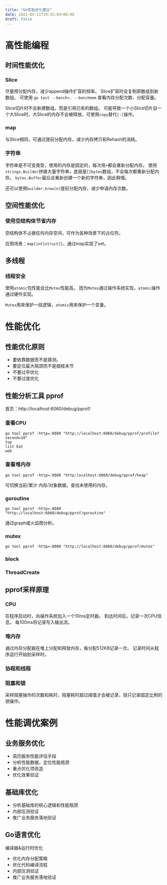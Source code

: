 ```yaml
---
title: "Go性能优化建议"
date: 2022-05-11T20:55:03+08:00
draft: false
---
```

# 高性能编程
## 时间性能优化
### Slice
尽量预分配内存，减少append操作扩容的频率。
Slice扩容时会复制原数组到新数组。
可使用 ```go test --bench=. --benchmem``` 查看内存分配次数、分配容量。

Slice切片时不会新建数组，而是引用已有的数组。
可能导致一个小Slice切片自一个大Slice时，大Slice的内存不会被释放，可使用```copy```替代```[:]```操作。

### map
与Slice相同，可通过提前分配内存，减少内存拷贝和Rehash的消耗。

### 字符串
字符串是不可变类型，使用的内存是固定的，每次用`+`都会重新分配内存。
使用```strings.Builder```拼接大量字符串，底层是`[]bytes`数组，不会每次都重新分配内存。
`bytes.Buffer`最后会重新创建一个新的字符串，因此稍慢。

还可以使用`builder.Grow(n)`提前分配内存，减少申请内存次数。

## 空间性能优化
### 使用空结构体节省内存
空结构体不占据任何内存空间，可作为各种场景下的占位符。

应用场景：`map[int]struct{}`，通过map实现了set。

## 多线程
### 线程安全
使用`atomic`包性能会比`Mutex`性能高。
因为`Mutex`通过操作系统实现，`atomic`操作通过硬件实现。

`Mutex`用来保护一段逻辑，`atomic`用来保护一个变量。
# 性能优化
## 性能优化原则
- 要依靠数据而不是猜测。
- 要定位最大瓶颈而不是细枝末节
- 不要过早优化
- 不要过度优化

## 性能分析工具 pprof
首页：http://localhost:6060/debug/pprof/
### 查看CPU
```
go tool pprof -http=:8080 "http://localhost:6060/debug/pprof/profile?second=10"
top
list Eat
web
```

### 查看堆内存
```
go tool pprof -http=:8080 "http:localhost:6060/debug/pprof/heap"
```
可切换当前/累计 内存/对象数据，查找未使用的内存。

### goroutine
```
go tool pprof -http=:8080 "http://localhost:6060/debug/pprof/goroutine"
```
通过graph或火焰图分析。

### mutex
```
go tool pprof -http=:8080 "http://localhost:6060/debug/pprof/mutex"
```

### block

### ThreadCreate

## pprof采样原理
### CPU
在程序启动时，向操作系统加入一个10ms定时器。
到达时间后，记录一次CPU信息。
每100ms将记录写入输出流。

### 堆内存
通过内存分配器在堆上分配和释放内存，每分配512KB记录一次。
记录时间从程序运行开始到采样时。

### 协程和线程


### 阻塞和锁
采样阻塞操作的次数和耗时，阻塞耗时超过阈值才会被记录，锁只记录固定比例的锁操作。


# 性能调优案例
## 业务服务优化
- 简历服务性能评估手段
- 分析性能数据，定位性能瓶颈
- 重点优化项改造
- 优化效果验证
  
## 基础库优化
- 分析基础库的核心逻辑和性能瓶颈
- 内部压测验证
- 推广业务服务落地验证
  
## Go语言优化
编译器&运行时优化
- 优化内存分配策略
- 优化代码编译流程
- 内部压测验证
- 推广业务服务落地验证
